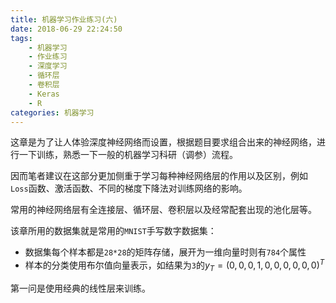 ```yaml
---
title: 机器学习作业练习(六)
date: 2018-06-29 22:24:50
tags:
	- 机器学习
	- 作业练习
	- 深度学习
	- 循环层
	- 卷积层
	- Keras
	- R
categories:	机器学习
---
```


这章是为了让人体验深度神经网络而设置，根据题目要求组合出来的神经网络，进行一下训练，熟悉一下一般的机器学习科研（调参）流程。

因而笔者建议在这部分更加侧重于学习每种神经网络层的作用以及区别，例如`Loss`函数、激活函数、不同的梯度下降法对训练网络的影响。

常用的神经网络层有全连接层、循环层、卷积层以及经常配套出现的池化层等。

该章所用的数据集就是常用的`MNIST`手写数字数据集：

- 数据集每个样本都是`28*28`的矩阵存储，展开为一维向量时则有`784`个属性
- 样本的分类使用布尔值向量表示，如结果为`3`的$y_T=(0,0,0,1,0,0,0,0,0,0)^T$

第一问是使用经典的线性层来训练。